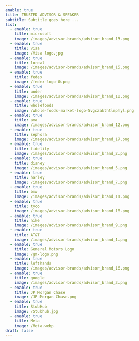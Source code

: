 ```yaml
---
enable: true
title: TRUSTED ADVISOR & SPEAKER
subtitle: Subtitle goes here ...
list:
  - enable: true
    title: microsoft
    image: /images/advisor-brands/advisor_brand_13.png
  - enable: true
    title: visa
    image: /Visa logo.jpg
  - enable: true
    title: loreal
    image: /images/advisor-brands/advisor_brand_15.png
  - enable: true
    title: fedex
    image: /fedex-logo-0.png
  - enable: true
    title: under
    image: /images/advisor-brands/advisor_brand_10.png
  - enable: true
    title: wholefoods
    image: /whole-foods-market-logo-5vgczakthtlmphyl.png
  - enable: true
    title: axa
    image: /images/advisor-brands/advisor_brand_12.png
  - enable: true
    title: sephora
    image: /images/advisor-brands/advisor_brand_17.png
  - enable: true
    title: fidelity
    image: /images/advisor-brands/advisor_brand_2.png
  - enable: true
    title: disney
    image: /images/advisor-brands/advisor_brand_5.png
  - enable: true
    title: harley
    image: /images/advisor-brands/advisor_brand_7.png
  - enable: true
    title: bmw
    image: /images/advisor-brands/advisor_brand_11.png
  - enable: true
    title: tyco
    image: /images/advisor-brands/advisor_brand_18.png
  - enable: true
    title: nike
    image: /images/advisor-brands/advisor_brand_9.png
  - enable: true
    title: AT&T
    image: /images/advisor-brands/advisor_brand_1.png
  - enable: true
    title: General Motors Logo
    image: /gm-logo.png
  - enable: true
    title: lufthands
    image: /images/advisor-brands/advisor_brand_16.png
  - enable: true
    title: google
    image: /images/advisor-brands/advisor_brand_3.png
  - enable: true
    title: JP Morgan Chase
    image: /JP Morgan Chase.png
  - enable: true
    title: StubHub
    image: /Stubhub.jpg
  - enable: true
    title: Meta
    image: /Meta.webp
draft: false
---
```

